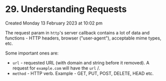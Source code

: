 # 29. Understanding Requests
Created Monday 13 February 2023 at 10:02 pm

The request param in `http`'s server callback contains a lot of data and functions - HTTP headers, browser ("user-agent"), acceptable mime types, etc.

Some important ones are:
- `url` - requested URL (with domain and string before it removed). A request for `example.com` will have the `url` /.
- `method` - HTTP verb. Example - GET, PUT, POST, DELETE, HEAD etc.